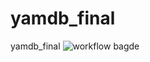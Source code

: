 # yamdb_final 
yamdb_final 
![workflow bagde](https://github.com/navydragon/yamdb_final/actions/workflows/yamdb_workflow.yml/badge.svg)